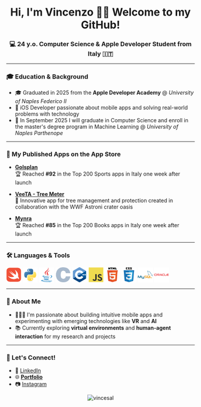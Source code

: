 <h1 align="center">Hi, I'm Vincenzo 👋🏻 Welcome to my GitHub!</h1>

<h3 align="center">💻 24 y.o. Computer Science & Apple Developer Student from Italy 🇮🇹</h3>

---

### 🎓 Education & Background

- 🎓 Graduated in 2025 from the **Apple Developer Academy** @ *University of Naples Federico II*
- 📱 iOS Developer passionate about mobile apps and solving real-world problems with technology
- 🎯 In September 2025 I will graduate in Computer Science and enroll in the master's degree program in Machine Learning @ *University of Naples Parthenope*

---

### 🚀 My Published Apps on the App Store

- **[Golsplan](https://apps.apple.com/it/app/golsplan/id6744357844)**  
  🏆 Reached **#92** in the Top 200 Sports apps in Italy one week after launch

- **[VeeTA - Tree Meter](https://apps.apple.com/it/app/veeta-tree-meter/id6746959379)**  
  🌳 Innovative app for tree management and protection created in collaboration with the WWF Astroni crater oasis

- **[Mynra](https://apps.apple.com/it/app/mynra/id6749180815)**  
  🏆 Reached **#85** in the Top 200 Books apps in Italy one week after launch

---
### 🛠️ Languages & Tools

<p align="left">
  <img src="https://raw.githubusercontent.com/devicons/devicon/master/icons/swift/swift-original.svg" alt="swift" width="40" height="40"/>
  <img src="https://raw.githubusercontent.com/devicons/devicon/master/icons/python/python-original.svg" alt="python" width="40" height="40"/>
  <img src="https://raw.githubusercontent.com/devicons/devicon/master/icons/java/java-original.svg" alt="java" width="40" height="40"/>
  <img src="https://raw.githubusercontent.com/devicons/devicon/master/icons/c/c-original.svg" alt="c" width="40" height="40"/>
  <img src="https://raw.githubusercontent.com/devicons/devicon/master/icons/cplusplus/cplusplus-original.svg" alt="cplusplus" width="40" height="40"/>
  <img src="https://raw.githubusercontent.com/devicons/devicon/master/icons/javascript/javascript-original.svg" alt="javascript" width="40" height="40"/>
  <img src="https://raw.githubusercontent.com/devicons/devicon/master/icons/html5/html5-original-wordmark.svg" alt="html5" width="40" height="40"/>
  <img src="https://raw.githubusercontent.com/devicons/devicon/master/icons/css3/css3-original-wordmark.svg" alt="css3" width="40" height="40"/>
  <img src="https://raw.githubusercontent.com/devicons/devicon/master/icons/mysql/mysql-original-wordmark.svg" alt="mysql" width="40" height="40"/>
  <img src="https://raw.githubusercontent.com/devicons/devicon/master/icons/oracle/oracle-original.svg" alt="oracle" width="40" height="40"/>
</p>

---
### 📌 About Me

- 👨🏻‍💻 I'm passionate about building intuitive mobile apps and experimenting with emerging technologies like **VR** and **AI**
- 📚 Currently exploring **virtual environments** and **human-agent interaction** for my research and projects
---
### 🔗 Let's Connect!

- 💼 [LinkedIn](https://www.linkedin.com/in/vincesal)
- 🌐 [**Portfolio**](https://vincenzosalzano.my.canva.site/)
- 📷 [Instagram](https://www.instagram.com/vincesal_)

<p align="center">
  <img src="https://komarev.com/ghpvc/?username=vincesal&label=Profile%20views&color=0e75b6&style=flat" alt="vincesal" />
</p>







